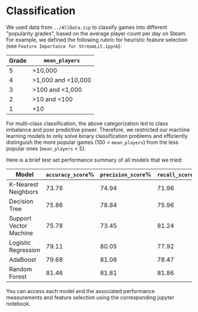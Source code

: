 # Classification
We used data from ``../AllData.zip`` to classify games into different "popularity grades", based on the average player count per day on Steam. For example, we defined the following rubric for heuristic feature selection (see ``Feature Importance for StreamLit.ipynb``):

| Grade | `mean_players` |
|-------|----------------|
|5|>10,000|
|4|>1,000 and <10,000|
|3|>100 and <1,000|
|2|>10 and <100|
|1|<10|

For multi-class classification, the above categorization led to class imbalance and poor predictive power. Therefore, we restricted our machine learning models to only solve binary classification problems and efficiently distinguish the more popular games (100 < `mean_players`) from the less popular ones (`mean_players` < 5).

Here is a brief test set performance summary of all models that we tried:

| Model | `accuracy_score`% | `precision_score`% | `recall_score`% | `f1_score`% | `AUC_score`% |
|-------|-------------------|--------------------|-----------------|-------------|--------------|
|K-Nearest Neighbors|73.78|74.94|71.96|73.42|81.86|
|Decision Tree|75.86|78.84|75.96|74.77|82.18|
|Support Vector Machine|75.78|73.45|81.24|77.15|83.1|
|Logistic Regression|79.11|80.05|77.92|78.97|87.41|
|AdaBoost|79.68|81.08|78.47|79.38|88.8|
|Random Forest|81.46|81.81|81.86|81.58|89.61|

You can access each model and the associated performance measurements and feature selection using the corresponding jupyter notebook.

